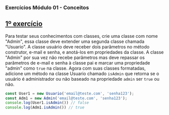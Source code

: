 ### Exercícios Módulo 01 - Conceitos

## [1º exercício](https://github.com/guilhermeasena32/javascriptES6-rocketseat/blob/master/modulo%201/exercicio-1.js)

Para testar seus conhecimentos com classes, crie uma classe com nome "Admin", essa classe deve
extender uma segunda classe chamada "Usuario".
A classe usuário deve receber dois parâmetros no método construtor, e-mail e senha, e anotá-los
em propriedades da classe. A classe "Admin" por sua vez não recebe parâmetros mas deve
repassar os parâmetros de e-mail e senha à classe pai e marcar uma propriedade "admin" como
```true``` na classe.
Agora com suas classes formatadas, adicione um método na classe Usuario chamado ```isAdmin``` que
retorna se o usuário é administrador ou não baseado na propriedade ```admin``` ser ```true``` ou não.

```javascript
const User1 = new Usuario('email@teste.com', 'senha123');
const Adm1 = new Admin('email@teste.com', 'senha123');
console.log(User1.isAdmin()) // false
console.log(Adm1.isAdmin()) // true
```
